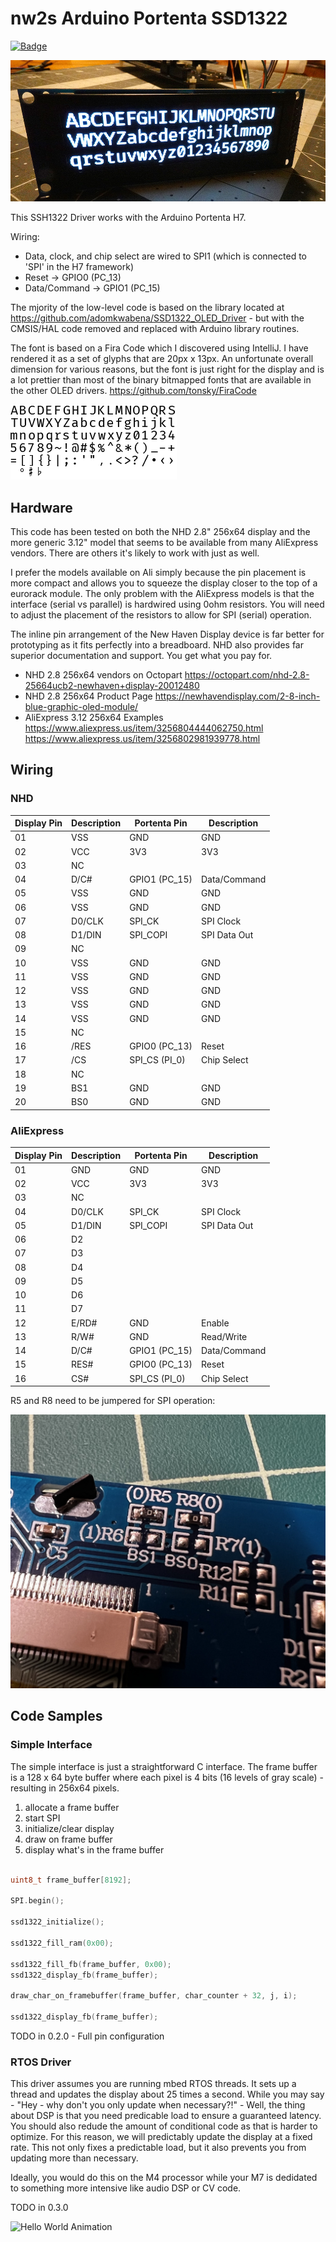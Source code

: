 # nw2s Arduino Portenta SSD1322

[![Badge](https://github.com/nw2s/nw2s_portenta_SSD1322/actions/workflows/ArduinoLint.yaml/badge.svg)](https://github.com/nw2s/nw2s_portenta_SSD1322/actions/workflows/ArduinoLint.yaml)

![SSD1322 OLED Display](resources/oled.jpg?raw=true "Fira Code demo")

This SSH1322 Driver works with the Arduino Portenta H7.

Wiring:

- Data, clock, and chip select are wired to SPI1 (which is connected to 'SPI' in the H7 framework)
- Reset -> GPIO0 (PC_13)
- Data/Command -> GPIO1 (PC_15)

The mjority of the low-level code is based on the library located at https://github.com/adomkwabena/SSD1322_OLED_Driver - but with the CMSIS/HAL code removed and replaced with Arduino library routines. 

The font is based on a Fira Code which I discovered using IntelliJ. I have rendered it as a set of glyphs that are 20px x 13px. An unfortunate overall dimension for various reasons, but the font is just right for the display and is a lot prettier than most of the binary bitmapped fonts that are available in the other OLED drivers. https://github.com/tonsky/FiraCode

![Font example](resources/font.png?raw=true "Font Sample")


## Hardware

This code has been tested on both the NHD 2.8" 256x64 display and the more generic 3.12" model that seems to be available from many AliExpress vendors. There are others it's likely to work with just as well. 

I prefer the models available on Ali simply because the pin placement is more compact and allows you to squeeze the display closer to the top of a eurorack module. The only problem with the AliExpress models is that the interface (serial vs parallel) is hardwired using 0ohm resistors. You will need to adjust the placement of the resistors to allow for SPI (serial) operation. 

The inline pin arrangement of the New Haven Display device is far better for prototyping as it fits perfectly into a breadboard. NHD also provides far superior documentation and support. You get what you pay for.

- NHD 2.8 256x64 vendors on Octopart https://octopart.com/nhd-2.8-25664ucb2-newhaven+display-20012480
- NHD 2.8 256x64 Product Page https://newhavendisplay.com/2-8-inch-blue-graphic-oled-module/
- AliExpress 3.12 256x64 Examples https://www.aliexpress.us/item/3256804444062750.html https://www.aliexpress.us/item/3256802981939778.html

## Wiring

### NHD

| Display Pin | Description | Portenta Pin | Description |
|-------------|-------------|--------------|-------------|
| 01          | VSS         | GND          | GND         |
| 02          | VCC         | 3V3          | 3V3         |
| 03          | NC          |              |             |
| 04          | D/C#        | GPIO1 (PC_15) | Data/Command |
| 05          | VSS         | GND          | GND         |
| 06          | VSS         | GND          | GND         |
| 07          | D0/CLK      | SPI_CK       | SPI Clock   |
| 08          | D1/DIN      | SPI_COPI     | SPI Data Out |
| 09          | NC          |              |             |
| 10          | VSS         | GND          | GND         |
| 11          | VSS         | GND          | GND         |
| 12          | VSS         | GND          | GND         |
| 13          | VSS         | GND          | GND         |
| 14          | VSS         | GND          | GND         |
| 15          | NC          |              |             |
| 16          | /RES        | GPIO0 (PC_13) | Reset       |
| 17          | /CS         | SPI_CS (PI_0) | Chip Select |
| 18          | NC          |              |             |
| 19          | BS1         | GND          | GND         |
| 20          | BS0         | GND          | GND         |


### AliExpress

| Display Pin | Description | Portenta Pin | Description |
|-------------|-------------|--------------|-------------|
| 01          | GND         | GND          | GND         |
| 02          | VCC         | 3V3          | 3V3         |
| 03          | NC          |              |             |
| 04          | D0/CLK      | SPI_CK       | SPI Clock   |
| 05          | D1/DIN      | SPI_COPI     | SPI Data Out |
| 06          | D2          |              |             |
| 07          | D3          |              |             |
| 08          | D4          |              |             |
| 09          | D5          |              |             |
| 10          | D6          |              |             |
| 11          | D7          |              |             |
| 12          | E/RD#       | GND          | Enable      |
| 13          | R/W#        | GND          | Read/Write  |
| 14          | D/C#        | GPIO1 (PC_15) | Data/Command |
| 15          | RES#        | GPIO0 (PC_13) | Reset       |
| 16          | CS#         | SPI_CS (PI_0) | Chip Select |

R5 and R8 need to be jumpered for SPI operation:

![R5 and R8 with 0ohm jumpers](resources/jumpers.jpg?raw=true "Jumpers")

## Code Samples

### Simple Interface

The simple interface is just a straightforward C interface. The frame buffer is a 128 x 64 byte buffer where each pixel is 4 bits (16 levels of gray scale) - resulting in 256x64 pixels.

1. allocate a frame buffer
2. start SPI
3. initialize/clear display
4. draw on frame buffer
5. display what's in the frame buffer

```c
	
uint8_t frame_buffer[8192];

SPI.begin();

ssd1322_initialize();

ssd1322_fill_ram(0x00);

ssd1322_fill_fb(frame_buffer, 0x00);
ssd1322_display_fb(frame_buffer);

draw_char_on_framebuffer(frame_buffer, char_counter + 32, j, i);			

ssd1322_display_fb(frame_buffer);

```

TODO in 0.2.0 - Full pin configuration

### RTOS Driver

This driver assumes you are running mbed RTOS threads. It sets up a thread and updates the display about 25 times a second. While you may say - "Hey - why don't you only update when necessary?!" - Well, the thing about DSP is that you need predicable load to ensure a guaranteed latency. You should also redude the amount of conditional code as that is harder to optimize. For this reason, we will predictably update the display at a fixed rate. This not only fixes a predictable load, but it also prevents you from updating more than necessary.

Ideally, you would do this on the M4 processor while your M7 is dedidated to something more intensive like audio DSP or CV code. 

TODO in 0.3.0


![Hello World Animation](resources/helloworld.gif?raw=true "Hello World")

